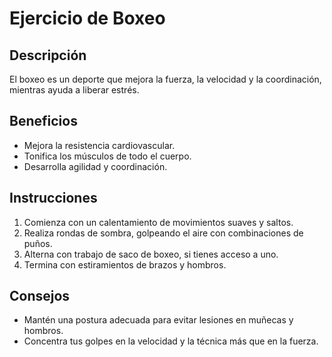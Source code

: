 # Ejercicio de Boxeo

## Descripción
El boxeo es un deporte que mejora la fuerza, la velocidad y la coordinación, mientras ayuda a liberar estrés.

## Beneficios
- Mejora la resistencia cardiovascular.
- Tonifica los músculos de todo el cuerpo.
- Desarrolla agilidad y coordinación.

## Instrucciones
1. Comienza con un calentamiento de movimientos suaves y saltos.
2. Realiza rondas de sombra, golpeando el aire con combinaciones de puños.
3. Alterna con trabajo de saco de boxeo, si tienes acceso a uno.
4. Termina con estiramientos de brazos y hombros.

## Consejos
- Mantén una postura adecuada para evitar lesiones en muñecas y hombros.
- Concentra tus golpes en la velocidad y la técnica más que en la fuerza.
